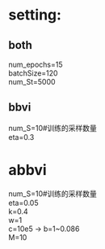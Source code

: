 # setting:  
## both  
num_epochs=15  
batchSize=120  
num_St=5000  

  
## bbvi  
num_S=10#训练的采样数量  
eta=0.3
  

# abbvi  
num_S=10#训练的采样数量  
eta=0.05  
k=0.4  
w=1  
c=10e5 -> b=1~0.086  
M=10  

